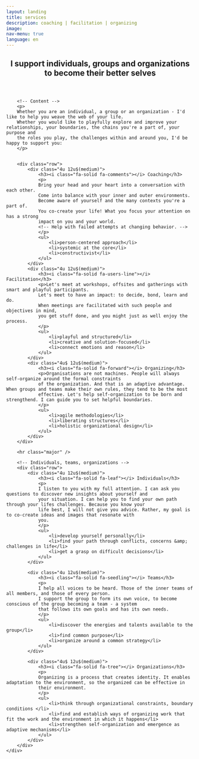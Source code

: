 ```yaml
---
layout: landing
title: services
description: coaching | facilitation | organizing
image: 
nav-menu: true
language: en
---
```



<!-- Main -->
<div id="main" class="alt">

<!-- One -->
<section id="one">
	<div class="inner">
		<header class="major">
			<h2>I support individuals, groups and organizations to become their better selves</h2>
		</header>

		<!-- Content -->
		<p>
		Whether you are an individual, a group or an organization - I'd like to help you weave the web of your life. 
		Whether you would like to playfully explore and improve your relationships, your boundaries, the chains you're a part of, your purpose and 
		the roles you play, the challenges within and around you, I'd be happy to support you:
		</p>

		
		<div class="row">
			<div class="4u 12u$(medium)">
				<h3><i class="fa-solid fa-comments"></i> Coaching</h3>
				<p>
				Bring your head and your heart into a conversation with each other.
				Come into balance with your inner and outer environments. 
				Become aware of yourself and the many contexts you're a part of. 
				You co-create your life! What you focus your attention on has a strong 
				impact on you and your world. 
				<!-- Help with failed attempts at changing behavior. -->
				</p>
				<ul>
					<li>person-centered approach</li>
					<li>systemic at the core</li>
					<li>constructivist</li>
				</ul>
			</div>
			<div class="4u 12u$(medium)">
				<h3><i class="fa-solid fa-users-line"></i> Facilitation</h3>
				<p>Let's meet at workshops, offsites and gatherings with smart and playful participants. 
				Let's meet to have an impact: to decide, bond, learn and do. 
				When meetings are facilitated with such people and objectives in mind,
				you get stuff done, and you might just as well enjoy the process.	
				</p>
				<ul>
					<li>playful and structured</li>
					<li>creative and solution-focused</li>
					<li>connect emotions and reason</li>
				</ul>
			</div>
			<div class="4u$ 12u$(medium)">
				<h3><i class="fa-solid fa-forward"></i> Organizing</h3>
				<p>Organisations are not machines. People will always self-organize around the formal constraints 
				of the organization. And that is an adaptive advantage. When groups and teams make their own rules, they tend to be the most
				effective. Let's help self-organization to be born and strengthend. I can guide you to set helpful boundaries.
				</p>
				<ul>
					<li>agile methodologies</li>
					<li>liberating structures</li>
					<li>holistic organizational design</li>
				</ul>
			</div>
		</div>
	
		<hr class="major" />

		<!-- Individuals, teams, organizations -->
		<div class="row">
			<div class="4u 12u$(medium)">
				<h3><i class="fa-solid fa-leaf"></i> Individuals</h3>
				<p>
				I listen to you with my full attention. I can ask you questions to discover new insights about yourself and
				your situation. I can help you to find your own path through your lifes challenges. Because you know your
				life best, I will not give you advice. Rather, my goal is to co-create ideas and images that resonate with 
				you.
				</p>
				<ul>
					<li>develop yourself personally</li>
					<li>find your path through conflicts, concerns &amp; challenges in life</li>
					<li>get a grasp on difficult decisions</li>
				</ul>
			</div>
			
			<div class="4u 12u$(medium)">
				<h3><i class="fa-solid fa-seedling"></i> Teams</h3>
				<p>
				I help all voices to be heard. Those of the inner teams of all members, and those of every person.
				I support the group to form its own voice, to become conscious of the group becoming a team - a system
				that follows its own goals and has its own needs.
				</p>
				<ul>
					<li>discover the energies and talents available to the group</li>
					<li>find common purpose</li>
					<li>organize around a common strategy</li>
				</ul>
			</div>
			
			<div class="4u$ 12u$(medium)">
				<h3><i class="fa-solid fa-tree"></i> Organizations</h3>
				<p>
				Organizing is a process that creates identity. It enables adaptation to the environment, so the organized can be effective in 
				their environment.
				</p>
				<ul>
					<li>think through organizational constraints, boundary conditions </li>
					<li>find and establish ways of organizing work that fit the work and the environment in which it happens</li>
					<li>strengthen self-organization and emergence as adaptive mechanisms</li>
				</ul>				
			</div>
		</div>
	</div>

</section>

</div>
